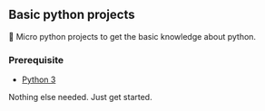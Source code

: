 ## Basic python projects
🐍 Micro python projects to get the basic knowledge about python.

### Prerequisite
- [Python 3](https://www.python.org/)

Nothing else needed. Just get started.
